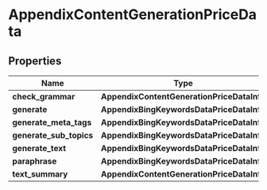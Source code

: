 # AppendixContentGenerationPriceData

## Properties

| Name | Type | Description | Notes |
|------------ | ------------- | ------------- | -------------|
**check_grammar** | **AppendixContentGenerationPriceDataInfo** |  |[optional]|
**generate** | **AppendixBingKeywordsDataPriceDataInfo** |  |[optional]|
**generate_meta_tags** | **AppendixBingKeywordsDataPriceDataInfo** |  |[optional]|
**generate_sub_topics** | **AppendixBingKeywordsDataPriceDataInfo** |  |[optional]|
**generate_text** | **AppendixBingKeywordsDataPriceDataInfo** |  |[optional]|
**paraphrase** | **AppendixBingKeywordsDataPriceDataInfo** |  |[optional]|
**text_summary** | **AppendixContentGenerationPriceDataInfo** |  |[optional]|